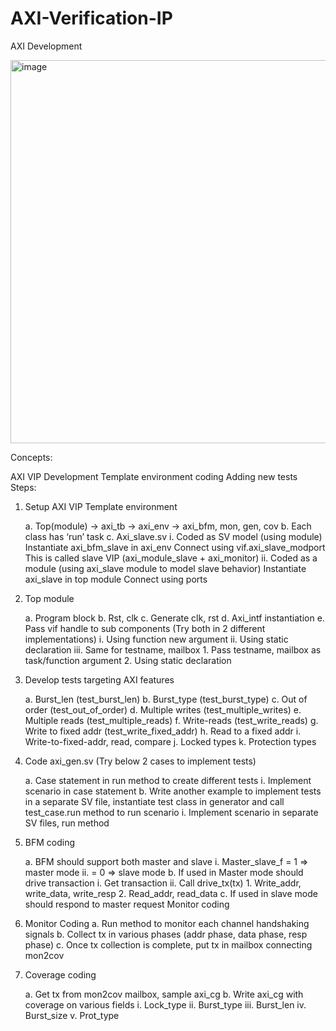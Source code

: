 # AXI-Verification-IP
AXI Development

<img width="613" alt="image" src="https://github.com/user-attachments/assets/a4bf634e-da3d-482b-b3aa-f764f51e6324">

Concepts:

AXI VIP Development
Template environment coding
Adding new tests
Steps:

1. Setup AXI VIP Template environment

   a. Top(module) -> axi_tb -> axi_env -> axi_bfm, mon, gen, cov
   b. Each class has ‘run’ task
   c. Axi_slave.sv
      i. Coded as SV model (using module)
         Instantiate axi_bfm_slave in axi_env
         Connect using vif.axi_slave_modport
         This is called slave VIP (axi_module_slave + axi_monitor)
      ii. Coded as a module (using axi_slave module to model slave behavior)
          Instantiate axi_slave in top module
          Connect using ports
      
2. Top module

   a. Program block
   b. Rst, clk
   c. Generate clk, rst
   d. Axi_intf instantiation
   e. Pass vif handle to sub components (Try both in 2 different implementations)
       i. Using function new argument
       ii. Using static declaration
       iii. Same for testname, mailbox
            1. Pass testname, mailbox as task/function argument
            2. Using static declaration

3. Develop tests targeting AXI features

      a. Burst_len (test_burst_len)
      b. Burst_type (test_burst_type)
      c. Out of order (test_out_of_order)
      d. Multiple writes (test_multiple_writes)
      e. Multiple reads (test_multiple_reads)
      f. Write-reads (test_write_reads)
      g. Write to fixed addr (test_write_fixed_addr)
      h. Read to a fixed addr
      i. Write-to-fixed-addr, read, compare
      j. Locked types
      k. Protection types
   
4. Code axi_gen.sv (Try below 2 cases to implement tests)

    a. Case statement in run method to create different tests
        i. Implement scenario in case statement
    b. Write another example to implement tests in a separate SV file, instantiate test class in generator and call test_case.run method to run scenario
        i. Implement scenario in separate SV files, run method

5. BFM coding

    a. BFM should support both master and slave
       i. Master_slave_f = 1 => master mode
       ii. = 0 => slave mode
    b. If used in Master mode should drive transaction
       i. Get transaction
       ii. Call drive_tx(tx)
             1. Write_addr, write_data, write_resp
             2. Read_addr, read_data
    c. If used in slave mode should respond to master request Monitor coding

6. Monitor Coding
    a. Run method to monitor each channel handshaking signals
    b. Collect tx in various phases (addr phase, data phase, resp phase)
    c. Once tx collection is complete, put tx in mailbox connecting mon2cov
   
7. Coverage coding

   a. Get tx from mon2cov mailbox, sample axi_cg
   b. Write axi_cg with coverage on various fields
       i. Lock_type
       ii. Burst_type
       iii. Burst_len
       iv. Burst_size
       v. Prot_type
